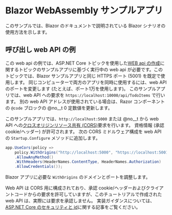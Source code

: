# <a name="blazor-webassembly-sample-app"></a>Blazor WebAssembly サンプルアプリ

このサンプルでは、Blazor のドキュメントで説明されている Blazor シナリオの使用方法を示します。

## <a name="call-web-api-example"></a>呼び出し web API の例

この web api の例では、ASP.NET Core トピックを使用した<a href="https://docs.microsoft.com/aspnet/core/tutorials/first-web-api">WEB api の作成</a>に関するトピックのサンプルアプリに基づく実行中の web api が必要です。このトピックでは、Blazor サンプルアプリと同じ HTTPS ポート (5001) を既定で使用します。 同じコンピューターで両方のアプリを同時に使用するには、web API のポートを変更します (たとえば、ポート1万を使用します)。 このサンプルアプリでは、web API への要求を `https://localhost:10000/api/TodoItems` で行います。 別の web API アドレスが使用されている場合は、Razor コンポーネントの `@code` ブロックの @no__t 0 定数値を更新します。</p>

このサンプルアプリでは、`http://localhost:5000` または @no__t から web API への<a href="https://docs.microsoft.com/aspnet/core/security/cors">クロスオリジンリソース共有 (CORS)</a>要求を行います。 資格情報 (承認 cookie/ヘッダー) が許可されます。 次の CORS ミドルウェア構成を web API の `Startup.Configure` メソッドに追加します。</p>

```csharp
app.UseCors(policy => 
    policy.WithOrigins("http://localhost:5000", "https://localhost:5001")
    .AllowAnyMethod()
    .WithHeaders(HeaderNames.ContentType, HeaderNames.Authorization)
    .AllowCredentials());
```

Blazor アプリに必要な `WithOrigins` のドメインとポートを調整します。

Web API は CORS 用に構成されており、承認 cookie/ヘッダーおよびクライアントコードからの要求を許可していますが、このチュートリアルで作成された web API は、実際には要求を承認しません。 実装ガイダンスについては、 <a href="https://docs.microsoft.com/aspnet/core/security/">ASP.NET Core のセキュリティと id</a>に関する記事をご覧ください。
